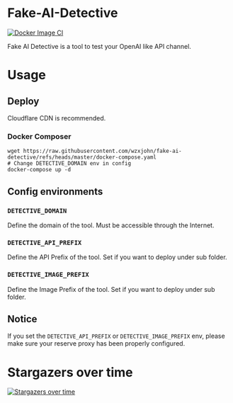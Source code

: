 # Fake-AI-Detective

[![Docker Image CI](https://github.com/wzxjohn/fake-ai-detective/actions/workflows/docker-image.yml/badge.svg)](https://github.com/wzxjohn/fake-ai-detective/actions/workflows/docker-image.yml)

Fake AI Detective is a tool to test your OpenAI like API channel.

# Usage

## Deploy

Cloudflare CDN is recommended.

### Docker Composer
```
wget https://raw.githubusercontent.com/wzxjohn/fake-ai-detective/refs/heads/master/docker-compose.yaml
# Change DETECTIVE_DOMAIN env in config
docker-compose up -d
```

## Config environments

### `DETECTIVE_DOMAIN`

Define the domain of the tool. Must be accessible through the Internet.

### `DETECTIVE_API_PREFIX`

Define the API Prefix of the tool. Set if you want to deploy under sub folder.

### `DETECTIVE_IMAGE_PREFIX`

Define the Image Prefix of the tool. Set if you want to deploy under sub folder.

## Notice

If you set the `DETECTIVE_API_PREFIX` or `DETECTIVE_IMAGE_PREFIX` env, please make sure your reserve proxy has been
properly configured.

# Stargazers over time

[![Stargazers over time](https://starchart.cc/wzxjohn/fake-ai-detective.svg)](https://starchart.cc/wzxjohn/fake-ai-detective)